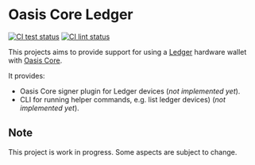 # Oasis Core Ledger

[![CI test status][github-ci-tests-badge]][github-ci-tests-link]
[![CI lint status][github-ci-lint-badge]][github-ci-lint-link]

<!-- markdownlint-disable line-length -->
[github-ci-tests-badge]: https://github.com/oasisprotocol/oasis-core-ledger/workflows/ci-tests/badge.svg
[github-ci-tests-link]: https://github.com/oasisprotocol/oasis-core-ledger/actions?query=workflow:ci-tests+branch:master
[github-ci-lint-badge]: https://github.com/oasisprotocol/oasis-core-ledger/workflows/ci-lint/badge.svg
[github-ci-lint-link]: https://github.com/oasisprotocol/oasis-core-ledger/actions?query=workflow:ci-lint+branch:master
<!-- markdownlint-enable line-length -->

This projects aims to provide support for using a [Ledger] hardware
wallet with [Oasis Core].

It provides:

- Oasis Core signer plugin for Ledger devices (*not implemented yet*).
- CLI for running helper commands, e.g. list ledger devices) (*not
  implemented yet*).

## Note

This project is work in progress. Some aspects are subject to change.

[Ledger]: https://www.ledger.com/
[Oasis Core]: https://github.com/oasisprotocol/oasis-core
